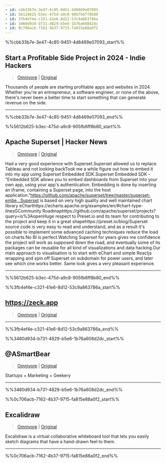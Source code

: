```yaml
---
- id: cbb33b7e-3e47-4c85-9451-4d8469e07093
- id: 5612b625-b3ec-475d-a9c8-905fb6ff8b80
- id: 3fb4ef4e-c321-41e6-8d12-53c9a863786a
- id: 3460d934-b731-4829-b5e6-1b76a608d2dc
- id: 0c706acb-7162-4b37-9715-fa815e88a0f2
---
```


%%cbb33b7e-3e47-4c85-9451-4d8469e07093_start%%
## Start a Profitable Side Project in 2024 - Indie Hackers
> [Omnivore](https://omnivore.app/me/start-a-profitable-side-project-in-2024-indie-hackers-18def844d83)  |  [Original](https://www.indiehackers.com/start)

Thousands of people are starting profitable apps and websites in 2024. Whether you're an entrepreneur, a software engineer, or none of the above, there's never been a better time to start something that can generate revenue on the side.


---
%%cbb33b7e-3e47-4c85-9451-4d8469e07093_end%%

%%5612b625-b3ec-475d-a9c8-905fb6ff8b80_start%%
## Apache Superset | Hacker News
> [Omnivore](https://omnivore.app/me/apache-superset-hacker-news-18de9f42f00)  |  [Original](https://news.ycombinator.com/item?id=39511676)

Had a very good experience with Superset.Superset allowed us to replace Tableau and not looking backTook me a while figure out how to embed it into my app using Superset Embedded SDK.Superset Embedded SDK - "Embedded SDK allows you to embed dashboards from Superset into your own app, using your app's authentication. Embedding is done by inserting an iframe, containing a Superset page, into the host application."https://github.com/apache/superset/tree/master/superset-embe...Superset is based on very high quality and well maintained chart library eCharthttps://echarts.apache.org/examples/en/#chart-type-linesGCommunity Roadmaphttps://github.com/apache/superset/projects?query=is%3AopenHuge respect to Preset.io and its team for contributing to the project and keep it in a great shapehttps://preset.io/blog/Superset source code is very easy to read and understand, and as a result it's possible to implement some advanced caching techniques reduce the load on charts.No BI is perfect.Watching Superset for years gives me confidence the project will work as supposed down the road, and eventually some of its packages can be reusable for all kind of visualizations and data hacking.Our main approach to visualisation is to start with eChart and simple Reactjs wrapping and spin off Superset on subdomain for power users, and later see which one works better. Same look gives a very pleasant experience.


---
%%5612b625-b3ec-475d-a9c8-905fb6ff8b80_end%%

%%3fb4ef4e-c321-41e6-8d12-53c9a863786a_start%%
## https://zeck.app
> [Omnivore](https://omnivore.app/me/https-zeck-app-18de7dc5e08)  |  [Original](https://zeck.app)




---
%%3fb4ef4e-c321-41e6-8d12-53c9a863786a_end%%

%%3460d934-b731-4829-b5e6-1b76a608d2dc_start%%
## @ASmartBear
> [Omnivore](https://omnivore.app/me/https-blog-asmartbear-com-18de7dbedd9)  |  [Original](https://blog.asmartbear.com)

Startups + Marketing + Geekery


---
%%3460d934-b731-4829-b5e6-1b76a608d2dc_end%%

%%0c706acb-7162-4b37-9715-fa815e88a0f2_start%%
## Excalidraw
> [Omnivore](https://omnivore.app/me/excalidraw-18de63a70de)  |  [Original](https://excalidraw.com)

Excalidraw is a virtual collaborative whiteboard tool that lets you easily sketch diagrams that have a hand-drawn feel to them.


---
%%0c706acb-7162-4b37-9715-fa815e88a0f2_end%%